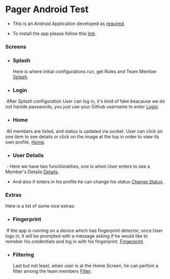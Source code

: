 # Pager Android Test
- This is an Android Application developed as [required](https://gist.github.com/Chompas/2d235019f2d1e38086d17e71f53fafc5#file-android-task-md).

- To install the app please follow this [link](https://rink.hockeyapp.net/apps/e352ea040fc6452da2e94e6ba19bf829/app_versions/1).

### Screens

- ### Splash
  Here is where initial configurations run, get Roles and Team Member
  [Splash](https://drive.google.com/open?id=0B_B4rHBX9XngSGx5OHdjbVFvTlk).
  
- ### Login
  After Splash configuration User can log in, it's kind of fake beacause we do not hanlde passwords, you just use your Github username to enter
  [Login](https://lh5.googleusercontent.com/9oADS_UPZfwqRyYTFBE66YeuKSKwlJMAv9Kf2Rw4u1A7guiizB4k7MpGfqEht288EN8FPFYIFiDBzlE=w2560-h1310-rw).

- ### Home
  All members are listed, and status is updated via socket. User can click on one item to see details or click on the image at the top in order to view its own profile.
  [Home](https://lh6.googleusercontent.com/P9vAIxUpjqZwWelEmFUwJqEDnUJFACAO1ne0iOZc9q0Y0dSMZLH_Svu8aKbXXM3DuWHm5HL4JEoU8gk=w2560-h1310-rw).

- ### User Details
  - Here we have two functionalities, one is when User enters to see a Member's Details
  [Details](https://lh4.googleusercontent.com/W34kaFjnANOThm8ETBt9Cn9DBtH4r836zOTGWFzzuZnjM-lS7_uFeKeremQm1ATvTUfq_g6fk5CDV6g=w2560-h1310-rw).
  - And also if enters in his profile he can change his status
  [Change Status](https://lh3.googleusercontent.com/HPVQ2sAJjnh5bBENHsGsNhdC-TtiQuIe77lwAvRLoY88-Lw1YrS6PFrwkIAwPqT-EKfN-s_dPI25_Ps=w2560-h1310-rw).

### Extras
  Here is a list of some nice extras:
  
- ### Fingerprint
  If the app is running on a device which has fingerprint detector, once User logs in, it will be prompted with a message asking if he would like to remeber his credentials and log in with his fingerprint.
  [Fingerprint](https://lh6.googleusercontent.com/42x9yry3AXdX45mrNftl7vsW2mWBQ5jKh1KzWkAdDIUncVZmLPX9Qedy1UXS01KP_AIfOi4bvodZKGw=w2560-h1310-rw).

- ### Filtering
  Last but not least, when user is at the Home Screen, he can perfom a filter among the team members
  [Filter](https://lh5.googleusercontent.com/gcJhjypNUHz7XeGNGdoxvCzzIVNK3eILGlLp6i8l3AU1ZHIfbN-mXXcmo9yPh3_LPNxwa_ITXzrwNmQ=w2560-h1310-rw).

